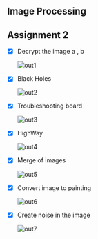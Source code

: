 ## Image Processing

## Assignment 2

- [x] Decrypt the image a , b

  ![out1](https://user-images.githubusercontent.com/88143329/140531782-04e2877e-e69e-49b0-8d35-b50da7dfc326.png)
  
 
- [x] Black Holes
  
  ![out2](https://user-images.githubusercontent.com/88143329/140532142-3566f83a-9331-48b6-9506-399f67da846d.png)
  
  
- [x] Troubleshooting board

  ![out3](https://user-images.githubusercontent.com/88143329/140532740-3a0d3c07-dff5-4ddd-8850-55909c1dfd85.png)


- [x] HighWay

  ![out4](https://user-images.githubusercontent.com/88143329/140533120-a912b334-0ea5-428c-8f79-e89c303400a1.png)


- [x] Merge of images

  ![out5](https://user-images.githubusercontent.com/88143329/140533441-3a22ea19-a987-47c1-b885-bb280887c8a4.png)
  
  
- [x] Convert image to painting

  ![out6](https://user-images.githubusercontent.com/88143329/140533835-9160868e-2c64-4845-9b92-91569b49821c.png)


- [x] Create noise in the image

  ![out7](https://user-images.githubusercontent.com/88143329/140534102-3322b6c7-46a9-4938-b772-8d77bb40b61c.png)
